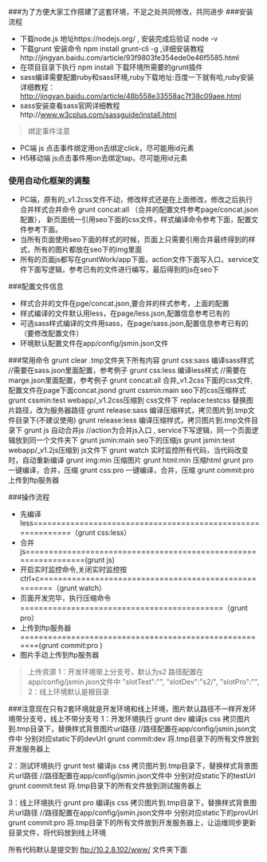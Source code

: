 ###为了方便大家工作搭建了这套环境，不足之处共同修改，共同进步
###安装流程

* 下载node.js 地址https://nodejs.org/ , 安装完成后验证 node -v
* 下载grunt 安装命令 npm install grunt-cli -g ,详细安装教程http://jingyan.baidu.com/article/93f9803fe354ede0e46f5585.html
* 在项目目录下执行 npm install 下载环境所需要的grunt插件
* sass编译需要配置ruby和sass环境,ruby下载地址:百度一下就有哈,ruby安装详细教程：http://jingyan.baidu.com/article/48b558e33558ac7f38c09aee.html
* sass安装查看sass官网详细教程http://www.w3cplus.com/sassguide/install.html

> 绑定事件注意
* PC端  js 点击事件绑定用on去绑定click，尽可能用id元素
* H5移动端 js点击事件用on去绑定tap，尽可能用id元素

### 使用自动化框架的调整

* PC端，原有的_v1.2css文件不动，修改样式还是在上面修改，修改之后执行合并样式合并命令 grunt concat:all （合并的配置文件参考page/concat.json配置），
   新页面统一引用seo下面的css文件，样式编译命令参考下面，配置文件参考下面。
* 当所有页面使用seo下面的样式的时候，页面上只需要引用合并最终得到的样式，所有的图片都放在seo下的img里面
* 所有的页面js都写在gruntWork/app下面，action文件下面写入口，service文件下面写逻辑，参考已有的文件进行编写，最后得到的js在seo下

###配置文件信息

* 样式合并的文件在pge/concat.json,要合并的样式参考，上面的配置
* 样式编译的文件默认用less，在page/less.json,配置信息参考已有的
* 可选sass样式编译的文件用sass，在page/sass.json,配置信息参考已有的（要修改配置文件）
* 环境默认配置文件在app/config/jsmin.json文件

###常用命令
grunt clear              .tmp文件夹下所有内容
grunt css:sass           编译sass样式  //需要在sass.json里面配置，参考例子
grunt css:less           编译less样式  //需要在marge.json里面配置，参考例子
grunt concat:all         合并_v1.2css下面的css文件,配置文件在page下面concat.jsond
grunt cssmin:main            seo下的css压缩样式
grunt cssmin:test       webapp/_v1.2css压缩到  css文件下
replace:testcss          替换图片路径，改为服务器路径
grunt release:sass       编译压缩样式，拷贝图片到.tmp文件目录下(不建议使用)
grunt release:less       编译压缩样式，拷贝图片到.tmp文件目录下
grunt js                 自动合并js   //action为合并js入口 , service下写逻辑，同一个页面逻辑放到同一个文件夹下
grunt jsmin:main         seo下的压缩js
grunt jsmin:test         webapp/_v1.2js压缩到  js文件下
grunt watch              实时监控所有代码，当代码改变时，自动重新编译
grunt img:min            压缩图片
grunt html:min           压缩html
grunt pro               一键编译，合并，压缩
grunt css:pro               一键编译，合并，压缩
grunt commit:pro        上传到ftp服务器

###操作流程
* 先编译less============================================================（grunt css:less）
* 合并js================================================================(grunt js)
* 开启实时监控命令,关闭实时监控按ctrl+c======================================================（grunt watch）
* 页面开发完毕，执行压缩命令============================================（grunt pro）
* 上传到ftp服务器=======================================================(grunt commit:pro  )
* 图片手动上传到ftp服务器

> 上传资源
1：开发环境带上分支号，默认为s2  路径配置在app/config/jsmin.json文件中
  "slotTest":"",
  "slotDev":"s2/",
  "slotPro":"",
2：线上环境默认是根目录


###注意现在只有2套环境就是开发环境和线上环境，图片默认路径不一样开发环境带分支号，线上不带分支号
1：开发环境执行
grunt dev              编译js css 拷贝图片到.tmp目录下，替换样式背景图片url路径   //路径配置在app/config/jsmin.json文件中 分别对应static下的devUrl
grunt commit:dev       将.tmp目录下的所有文件放到开发服务器上

2：测试环境执行
grunt test            编译js css 拷贝图片到.tmp目录下，替换样式背景图片url路径   //路径配置在app/config/jsmin.json文件中 分别对应static下的testUrl
grunt commit:test     将.tmp目录下的所有文件放到测试服务器上

3：线上环境执行
grunt pro             编译js css 拷贝图片到.tmp目录下，替换样式背景图片url路径   //路径配置在app/config/jsmin.json文件中 分别对应static下的provUrl
grunt commit:pro      将.tmp目录下的所有文件放到开发服务器上，让运维同步更新目录文件，将代码放到线上环境

所有代码默认是提交到 ftp://10.2.8.102/www/   文件夹下面


